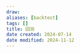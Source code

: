 ```yaml
---
draw:
aliases: [backtest]
tags: []
title: 回测
date created: 2024-07-14
date modified: 2024-11-12
---
```

